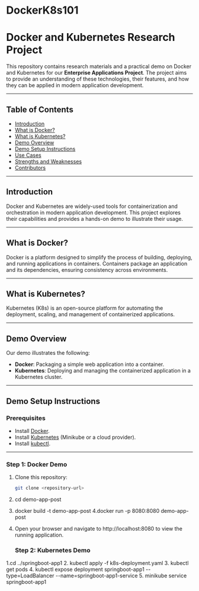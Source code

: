 # DockerK8s101
# Docker and Kubernetes Research Project

This repository contains research materials and a practical demo on Docker and Kubernetes for our **Enterprise Applications Project**. The project aims to provide an understanding of these technologies, their features, and how they can be applied in modern application development.

---

## Table of Contents
- [Introduction](#introduction)
- [What is Docker?](#what-is-docker)
- [What is Kubernetes?](#what-is-kubernetes)
- [Demo Overview](#demo-overview)
- [Demo Setup Instructions](#demo-setup-instructions)
- [Use Cases](#use-cases)
- [Strengths and Weaknesses](#strengths-and-weaknesses)
- [Contributors](#contributors)

---

## Introduction
Docker and Kubernetes are widely-used tools for containerization and orchestration in modern application development. This project explores their capabilities and provides a hands-on demo to illustrate their usage.

---

## What is Docker?
Docker is a platform designed to simplify the process of building, deploying, and running applications in containers. Containers package an application and its dependencies, ensuring consistency across environments.

---

## What is Kubernetes?
Kubernetes (K8s) is an open-source platform for automating the deployment, scaling, and management of containerized applications.

---

## Demo Overview
Our demo illustrates the following:
- **Docker**: Packaging a simple web application into a container.
- **Kubernetes**: Deploying and managing the containerized application in a Kubernetes cluster.

---

## Demo Setup Instructions

### Prerequisites
- Install [Docker](https://www.docker.com/products/docker-desktop).
- Install [Kubernetes](https://kubernetes.io/docs/tasks/tools/) (Minikube or a cloud provider).
- Install [kubectl](https://kubernetes.io/docs/tasks/tools/install-kubectl/).

---

### Step 1: Docker Demo
1. Clone this repository:
   ```bash
   git clone <repository-url>
   
2. cd demo-app-post
3. docker build -t demo-app-post 
4.docker run -p 8080:8080 demo-app-post
5. Open your browser and navigate to http://localhost:8080 to view the running application.
   
    ### Step 2: Kubernetes Demo
1.cd ../springboot-app1
2. kubectl apply -f k8s-deployment.yaml
3. kubectl get pods
4. kubectl expose deployment springboot-app1 --type=LoadBalancer --name=springboot-app1-service
5. minikube service springboot-app1






